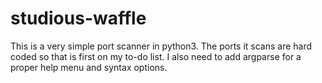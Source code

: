 # studious-waffle
This is a very simple port scanner in python3. The ports it scans are hard coded so that is first on my to-do list. I also need to add argparse for a proper help menu and syntax options.
